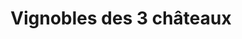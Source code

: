 ---
title: "Vignobles des 3 châteaux"
url: /saint-mathieu-de-treviers/vignobles-des-3-chateaux/
shop: Spirituosen
---